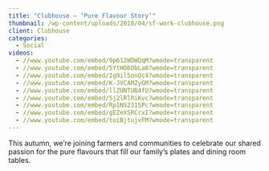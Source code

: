 ```yaml
---
title: "Clubhouse – ‘Pure Flavour Story’"
thumbnail: /wp-content/uploads/2018/04/sf-work-clubhouse.png
client: Clubhouse
categories:
  - Social
videos:
  - //www.youtube.com/embed/9p612WDWQqM?wmode=transparent
  - //www.youtube.com/embed/5YtHO6ObLa8?wmode=transparent
  - //www.youtube.com/embed/Ig9il5onOc4?wmode=transparent
  - //www.youtube.com/embed/K-JVCAMZyGM?wmode=transparent
  - //www.youtube.com/embed/llZUNTUB4fU?wmode=transparent
  - //www.youtube.com/embed/5j2lRlRiKvc?wmode=transparent
  - //www.youtube.com/embed/Rp1NS231SPc?wmode=transparent
  - //www.youtube.com/embed/gEZeXSRCrxI?wmode=transparent
  - //www.youtube.com/embed/toiBjtujvFM?wmode=transparent
---
```

<p>
 This autumn, we’re joining farmers and communities
                              to celebrate our shared passion for the pure
                              flavours that fill our family’s plates and dining
                              room tables.
</p>

